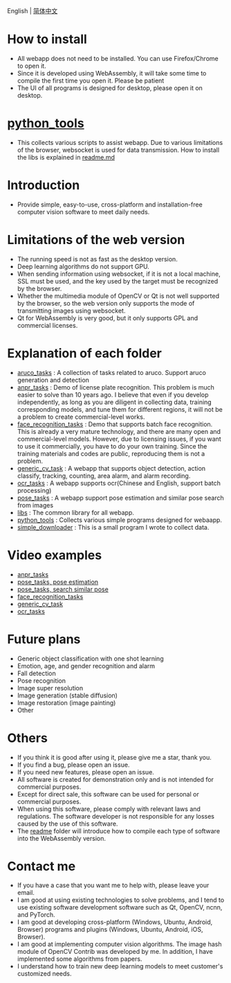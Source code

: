 English | [简体中文](./readme_cn.md)

# How to install

- All webapp does not need to be installed. You can use Firefox/Chrome to open it.
- Since it is developed using WebAssembly, it will take some time to compile the first time you open it. Please be patient
- The UI of all programs is designed for desktop, please open it on desktop.

# [python_tools](./python_tools/)

- This collects various scripts to assist webapp. Due to various limitations of the browser, websocket is used for data transmission. How to install the libs is explained in [readme.md](./python_tools/simple_server/readme.md)

# Introduction

- Provide simple, easy-to-use, cross-platform and installation-free computer vision software to meet daily needs.

# Limitations of the web version

- The running speed is not as fast as the desktop version.
- Deep learning algorithms do not support GPU.
- When sending information using websocket, if it is not a local machine, SSL must be used, and the key used by the target must be recognized by the browser.
- Whether the multimedia module of OpenCV or Qt is not well supported by the browser, so the web version only supports the mode of transmitting images using websocket.
- Qt for WebAssembly is very good, but it only supports GPL and commercial licenses.

# Explanation of each folder

- [aruco_tasks](./aruco_tasks/) : A collection of tasks related to aruco. Support aruco generation and detection
- [anpr_tasks](./anpr_tasks) : Demo of license plate recognition. This problem is much easier to solve than 10 years ago. I believe that even if you develop independently, as long as you are diligent in collecting data, training corresponding models, and tune them for different regions, it will not be a problem to create commercial-level works.
- [face_recognition_tasks](./face_recognition_tasks) : Demo that supports batch face recognition.
This is already a very mature technology, and there are many open and commercial-level models. However, due to licensing issues, if you want to use it commercially, you have to do your own training. Since the training materials and codes are public, reproducing them is not a problem.
- [generic_cv_task](./generic_cv_tasks/) : A webapp that supports object detection, action classify, tracking, counting, area alarm, and alarm recording.
- [ocr_tasks](./ocr_tasks/) : A webapp supports ocr(Chinese and English, support batch processing)
- [pose_tasks](./pose_tasks/) : A webapp support pose estimation and similar pose search from images
- [libs](./libs) : The common library for all webapp.
- [python_tools](./python_tools) : Collects various simple programs designed for webaapp.
- [simple_downloader](./simple_downloader) : This is a small program I wrote to collect data.

# Video examples

- [anpr_tasks](https://www.youtube.com/watch?v=Eyp1smxac1k)
- [pose_tasks, pose estimation](https://www.youtube.com/watch?v=LGUZxGAwyCw)
- [pose_tasks, search similar pose](https://www.youtube.com/watch?v=VJIFm6UnS0I)
- [face_recognition_tasks](https://www.youtube.com/watch?v=PICwMVUFLPw)
- [generic_cv_task](https://youtu.be/TNancuXjlcM)
- [ocr_tasks](https://youtu.be/30p-nRqsVss)

# Future plans

- Generic object classification with one shot learning
- Emotion, age, and gender recognition and alarm
- Fall detection
- Pose recognition
- Image super resolution
- Image generation (stable diffusion)
- Image restoration (image painting)
- Other

# Others
- If you think it is good after using it, please give me a star, thank you.
- If you find a bug, please open an issue.
- If you need new features, please open an issue.
- All software is created for demonstration only and is not intended for commercial purposes.
- Except for direct sale, this software can be used for personal or commercial purposes.
- When using this software, please comply with relevant laws and regulations. The software developer is not responsible for any losses caused by the use of this software.
- The [readme](./readme) folder will introduce how to compile each type of software into the WebAssembly version.

# Contact me

- If you have a case that you want me to help with, please leave your email.
- I am good at using existing technologies to solve problems, and I tend to use existing software development software such as Qt, OpenCV, ncnn, and PyTorch.
- I am good at developing cross-platform (Windows, Ubuntu, Android, Browser) programs and plugins (Windows, Ubuntu, Android, iOS, Browser).
- I am good at implementing computer vision algorithms. The image hash module of OpenCV Contrib was developed by me. In addition, I have implemented some algorithms from papers.
- I understand how to train new deep learning models to meet customer's customized needs.
